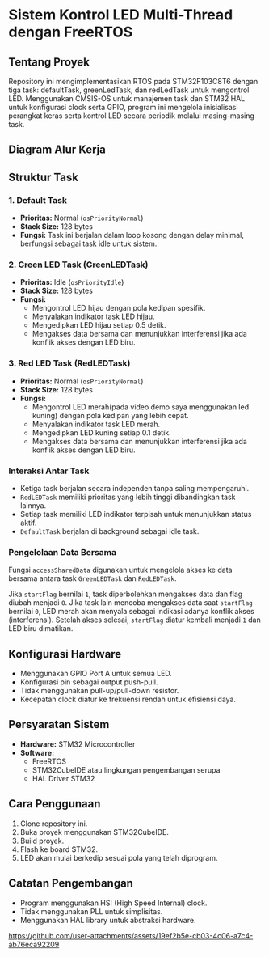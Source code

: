 # Sistem Kontrol LED Multi-Thread dengan FreeRTOS

## Tentang Proyek
Repository ini mengimplementasikan RTOS pada STM32F103C8T6 dengan tiga task: defaultTask, greenLedTask, dan redLedTask untuk mengontrol LED. Menggunakan CMSIS-OS untuk manajemen task dan STM32 HAL untuk konfigurasi clock serta GPIO, program ini mengelola inisialisasi perangkat keras serta kontrol LED secara periodik melalui masing-masing task.

## Diagram Alur Kerja
<!-- Tambahkan diagram alur kerja jika diperlukan -->

## Struktur Task

### 1. Default Task
- **Prioritas:** Normal (`osPriorityNormal`)
- **Stack Size:** 128 bytes
- **Fungsi:** Task ini berjalan dalam loop kosong dengan delay minimal, berfungsi sebagai task idle untuk sistem.

### 2. Green LED Task (GreenLEDTask)
- **Prioritas:** Idle (`osPriorityIdle`)
- **Stack Size:** 128 bytes
- **Fungsi:** 
  - Mengontrol LED hijau dengan pola kedipan spesifik.
  - Menyalakan indikator task LED hijau.
  - Mengedipkan LED hijau setiap 0.5 detik.
  - Mengakses data bersama dan menunjukkan interferensi jika ada konflik akses dengan LED biru.

### 3. Red LED Task (RedLEDTask)
- **Prioritas:** Normal (`osPriorityNormal`)
- **Stack Size:** 128 bytes
- **Fungsi:** 
  - Mengontrol LED merah(pada video demo saya menggunakan led kuning) dengan pola kedipan yang lebih cepat.
  - Menyalakan indikator task LED merah.
  - Mengedipkan LED kuning setiap 0.1 detik.
  - Mengakses data bersama dan menunjukkan interferensi jika ada konflik akses dengan LED biru.

### Interaksi Antar Task
- Ketiga task berjalan secara independen tanpa saling mempengaruhi.
- `RedLEDTask` memiliki prioritas yang lebih tinggi dibandingkan task lainnya.
- Setiap task memiliki LED indikator terpisah untuk menunjukkan status aktif.
- `DefaultTask` berjalan di background sebagai idle task.

### Pengelolaan Data Bersama
Fungsi `accessSharedData` digunakan untuk mengelola akses ke data bersama antara task `GreenLEDTask` dan `RedLEDTask`. 

Jika `startFlag` bernilai `1`, task diperbolehkan mengakses data dan flag diubah menjadi `0`. Jika task lain mencoba mengakses data saat `startFlag` bernilai `0`, LED merah akan menyala sebagai indikasi adanya konflik akses (interferensi). Setelah akses selesai, `startFlag` diatur kembali menjadi `1` dan LED biru dimatikan.

## Konfigurasi Hardware
- Menggunakan GPIO Port A untuk semua LED.
- Konfigurasi pin sebagai output push-pull.
- Tidak menggunakan pull-up/pull-down resistor.
- Kecepatan clock diatur ke frekuensi rendah untuk efisiensi daya.

## Persyaratan Sistem
- **Hardware:** STM32 Microcontroller
- **Software:**
  - FreeRTOS
  - STM32CubeIDE atau lingkungan pengembangan serupa
  - HAL Driver STM32

## Cara Penggunaan
1. Clone repository ini.
2. Buka proyek menggunakan STM32CubeIDE.
3. Build proyek.
4. Flash ke board STM32.
5. LED akan mulai berkedip sesuai pola yang telah diprogram.

## Catatan Pengembangan
- Program menggunakan HSI (High Speed Internal) clock.
- Tidak menggunakan PLL untuk simplisitas.
- Menggunakan HAL library untuk abstraksi hardware.




https://github.com/user-attachments/assets/19ef2b5e-cb03-4c06-a7c4-ab76eca92209


